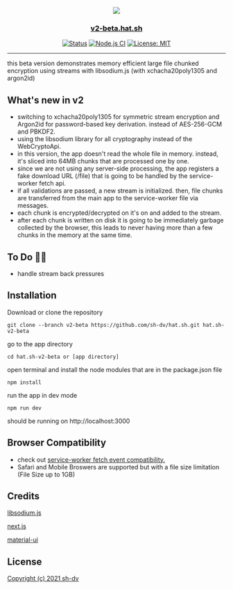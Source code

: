 
<p align="center">
  <a href="#" rel="noopener">
 <img src="https://i.imgur.com/F8nNzHi.png"></a>
</p>

<a href="https://v2-beta.hat.sh" style="color:#000"><h3 align="center">v2-beta.hat.sh</h3></a>

<div align="center">

  [![Status](https://img.shields.io/badge/status-active-success.svg)](#)
  [![Node.js CI](https://github.com/sh-dv/hat.sh/actions/workflows/node.js.yml/badge.svg?branch=v2-beta)](https://github.com/sh-dv/hat.sh/actions/workflows/node.js.yml)
  [![License: MIT](https://img.shields.io/badge/license-MIT-blue.svg)](#)


</div>

---


this beta version demonstrates memory efficient large file chunked encryption using streams with libsodium.js 
(with xchacha20poly1305 and argon2id)



## What's new in v2

- switching to xchacha20poly1305 for symmetric stream encryption and Argon2id for password-based key derivation. instead of AES-256-GCM and PBKDF2.
- using the libsodium library for all cryptography instead of the WebCryptoApi.
- in this version, the app doesn't read the whole file in memory. instead, it's sliced into 64MB chunks that are processed one by one.
- since we are not using any server-side processing, the app registers a fake download URL (/file) that is going to be handled by the service-worker fetch api.
- if all validations are passed, a new stream is initialized. then, file chunks are transferred from the main app to the 
service-worker file via messages.
- each chunk is encrypted/decrypted on it's on and added to the stream.
- after each chunk is written on disk it is going to be immediately garbage collected by the browser, this leads to never having more than a few chunks in the memory at the same time.

## To Do 👨‍💻
- handle stream back pressures

## Installation

Download or clone the repository

    git clone --branch v2-beta https://github.com/sh-dv/hat.sh.git hat.sh-v2-beta

go to the app directory

    cd hat.sh-v2-beta or [app directory]

open terminal and install the node modules that are in the package.json file

    npm install

run the app in dev mode

    npm run dev


should be running on http://localhost:3000



## Browser Compatibility
- check out [service-worker fetch event compatibility.](https://developer.mozilla.org/en-US/docs/Web/API/FetchEvent)
- Safari and Mobile Broswers are supported but with a file size limitation (File Size up to 1GB)




## Credits

[libsodium.js](https://github.com/jedisct1/libsodium.js)

[next.js](https://nextjs.org/)

[material-ui](https://material-ui.com/)

## License
[Copyright (c) 2021 sh-dv](https://github.com/sh-dv/hat.sh/blob/v2-beta/LICENSE)

